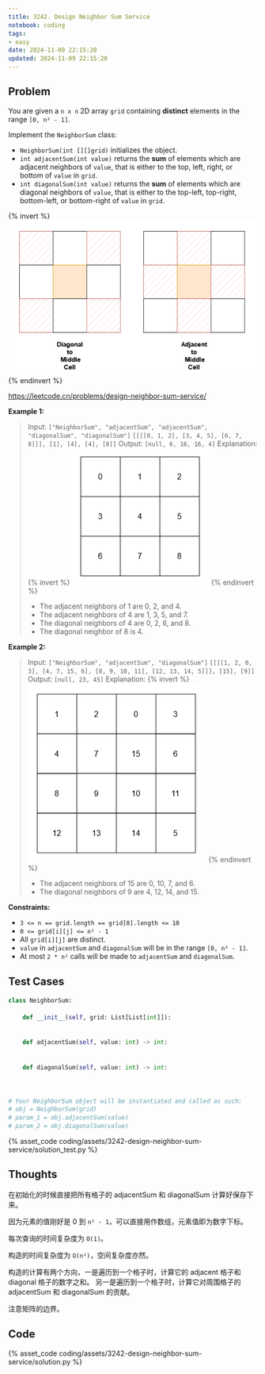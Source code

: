 ```yaml
---
title: 3242. Design Neighbor Sum Service
notebook: coding
tags:
- easy
date: 2024-11-09 22:15:20
updated: 2024-11-09 22:15:20
---
```

## Problem

You are given a `n x n` 2D array `grid` containing **distinct** elements in the range `[0, n² - 1]`.

Implement the `NeighborSum` class:

- `NeighborSum(int [][]grid)` initializes the object.
- `int adjacentSum(int value)` returns the **sum** of elements which are adjacent neighbors of `value`, that is either to the top, left, right, or bottom of `value` in `grid`.
- `int diagonalSum(int value)` returns the **sum** of elements which are diagonal neighbors of `value`, that is either to the top-left, top-right, bottom-left, or bottom-right of `value` in `grid`.

{% invert %}
![problem](assets/3242-design-neighbor-sum-service/problem.png)
{% endinvert %}

<https://leetcode.cn/problems/design-neighbor-sum-service/>

**Example 1:**

> Input:
> `["NeighborSum", "adjacentSum", "adjacentSum", "diagonalSum", "diagonalSum"]`
> `[[[[0, 1, 2], [3, 4, 5], [6, 7, 8]]], [1], [4], [4], [8]]`
> Output: `[null, 6, 16, 16, 4]`
> Explanation:
> {% invert %}
![case1](assets/3242-design-neighbor-sum-service/case1.png)
{% endinvert %}
>
> - The adjacent neighbors of 1 are 0, 2, and 4.
> - The adjacent neighbors of 4 are 1, 3, 5, and 7.
> - The diagonal neighbors of 4 are 0, 2, 6, and 8.
> - The diagonal neighbor of 8 is 4.

**Example 2:**

> Input:
> `["NeighborSum", "adjacentSum", "diagonalSum"]`
> `[[[[1, 2, 0, 3], [4, 7, 15, 6], [8, 9, 10, 11], [12, 13, 14, 5]]], [15], [9]]`
> Output: `[null, 23, 45]`
> Explanation:
> {% invert %}
![case2](assets/3242-design-neighbor-sum-service/case2.png)
{% endinvert %}
>
> - The adjacent neighbors of 15 are 0, 10, 7, and 6.
> - The diagonal neighbors of 9 are 4, 12, 14, and 15.

**Constraints:**

- `3 <= n == grid.length == grid[0].length <= 10`
- `0 <= grid[i][j] <= n² - 1`
- All `grid[i][j]` are distinct.
- `value` in `adjacentSum` and `diagonalSum` will be in the range `[0, n² - 1]`.
- At most `2 * n²` calls will be made to `adjacentSum` and `diagonalSum`.

## Test Cases

``` python
class NeighborSum:

    def __init__(self, grid: List[List[int]]):


    def adjacentSum(self, value: int) -> int:


    def diagonalSum(self, value: int) -> int:



# Your NeighborSum object will be instantiated and called as such:
# obj = NeighborSum(grid)
# param_1 = obj.adjacentSum(value)
# param_2 = obj.diagonalSum(value)
```

{% asset_code coding/assets/3242-design-neighbor-sum-service/solution_test.py %}

## Thoughts

在初始化的时候直接把所有格子的 adjacentSum 和 diagonalSum 计算好保存下来。

因为元素的值刚好是 0 到 `n² - 1`，可以直接用作数组，元素值即为数字下标。

每次查询的时间复杂度为 `O(1)`。

构造的时间复杂度为 `O(n²)`，空间复杂度亦然。

构造的计算有两个方向，一是遍历到一个格子时，计算它的 adjacent 格子和 diagonal 格子的数字之和。
另一是遍历到一个格子时，计算它对周围格子的 adjacentSum 和 diagonalSum 的贡献。

注意矩阵的边界。

## Code

{% asset_code coding/assets/3242-design-neighbor-sum-service/solution.py %}
